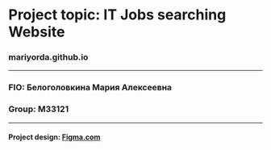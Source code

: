# Project topic: **IT Jobs searching Website**
### mariyorda.github.io  
---


### FIO: Белоголовкина Мария Алексеевна
### Group: M33121

---
#### Project design: [Figma.com](https://www.figma.com/file/44MM3siCOXMeqRDkXlILFm/Web-programming-Project?type=design&node-id=1%3A453&mode=design&t=VaeIXAL4UAlnQmKb-1) 
